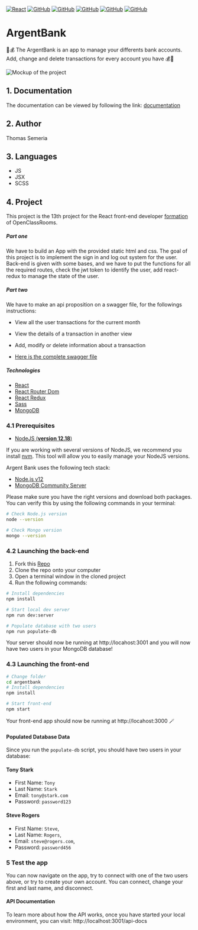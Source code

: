 [![React](https://img.shields.io/badge/React-20232A?style=for-the-badge&logo=react&logoColor=61DAFB)](https://reactjs.org/) [![GitHub](https://img.shields.io/badge/React_Router-CA4245?style=for-the-badge&logo=react-router&logoColor=white)](https://reactrouter.com/) [![GitHub](https://img.shields.io/badge/JS-F7DF1E?style=for-the-badge&logo=javascript&logoColor=black)](https://developer.mozilla.org/en-US/docs/Web/JavaScript) [![GitHub](https://img.shields.io/badge/JSX-4F4FD4?style=for-the-badge&logo=react&logoColor=61DAFB)](https://reactjs.org/docs/introducing-jsx.html) [![GitHub](https://img.shields.io/badge/Sass-CC6699?style=for-the-badge&logo=sass&logoColor=white)](https://sass-lang.com/) [![GitHub](https://img.shields.io/badge/HTML5-E34F26?style=for-the-badge&logo=html5&logoColor=white)](https://developer.mozilla.org/en-US/docs/Web/HTML)


# ArgentBank

 💸💰 The ArgentBank is an app to manage your differents bank accounts. Add, change and delete transactions for every account you have 💰💸


![Mockup of the project](https://i.imgur.com/yYxrop0.png)

<!-- <p align="center">
<a href="https://sportseeapp.netlify.app/">🌍 Live démo
</a>
</p> -->


## 1. Documentation

The documentation can be viewed by following the link: [documentation](https://argentbankdocumentation.netlify.app/)

## 2. Author

Thomas Semeria


## 3. Languages

- JS
- JSX
- SCSS

## 4. Project
This project is the 13th project for the React front-end developer [formation](https://openclassrooms.com/fr/paths/516-developpeur-dapplication-javascript-react#main_content) of OpenClassRooms.

##### Part one
We have to build an App with the provided static html and css. The goal of this project is to implement the sign in and log out system for the user.
Back-end is given with some bases, and we have to put the functions for all the required routes, check the jwt token to identify the user, add react-redux to manage the state of the user.

##### Part two
We have to make an api proposition on a swagger file, for the followings instructions: 
- View all the user transactions for the current month
- View the details of a transaction in another view
- Add, modify or delete information about a transaction

- [Here is the complete swagger file](https://github.com/Ngc1987/Project-10-Bank-API/blob/master/swagger.yaml)

##### Technologies
- [React](https://reactjs.org/)
- [React Router Dom](https://v5.reactrouter.com/web/guides/quick-start)
- [React Redux](https://react-redux.js.org/)
- [Sass](https://sass-lang.com/)
- [MongoDB](https://www.mongodb.com)

### 4.1 Prerequisites

- [NodeJS (**version 12.18**)](https://nodejs.org/en/)

If you are working with several versions of NodeJS, we recommend you install [nvm](https://github.com/nvm-sh/nvm). This tool will allow you to easily manage your NodeJS versions.

Argent Bank uses the following tech stack:

- [Node.js v12](https://nodejs.org/en/)
- [MongoDB Community Server](https://www.mongodb.com/try/download/community)

Please make sure you have the right versions and download both packages. You can verify this by using the following commands in your terminal:

```bash
# Check Node.js version
node --version

# Check Mongo version
mongo --version
```	

### 4.2 Launching the back-end

1. Fork this [Repo](https://github.com/Ngc1987/Project-10-Bank-API)
1. Clone the repo onto your computer
1. Open a terminal window in the cloned project
1. Run the following commands:

```bash
# Install dependencies
npm install

# Start local dev server
npm run dev:server

# Populate database with two users
npm run populate-db
```


Your server should now be running at http://locahost:3001 and you will now have two users in your MongoDB database!

### 4.3 Launching the front-end

```bash
# Change folder
cd argentbank
# Install dependencies
npm install

# Start front-end
npm start
```
Your front-end app should now be running at http://locahost:3000 🪄

#### Populated Database Data

Since you run the `populate-db` script, you should have two users in your database:

#### Tony Stark

- First Name: `Tony`
- Last Name: `Stark`
- Email: `tony@stark.com`
- Password: `password123`

#### Steve Rogers

- First Name: `Steve`,
- Last Name: `Rogers`,
- Email: `steve@rogers.com`,
- Password: `password456`

### 5 Test the app

You can now navigate on the app, try to connect with one of the two users above, or try to create your own account. You can connect, change your first and last name, and disconnect.

#### API Documentation

To learn more about how the API works, once you have started your local environment, you can visit: http://localhost:3001/api-docs